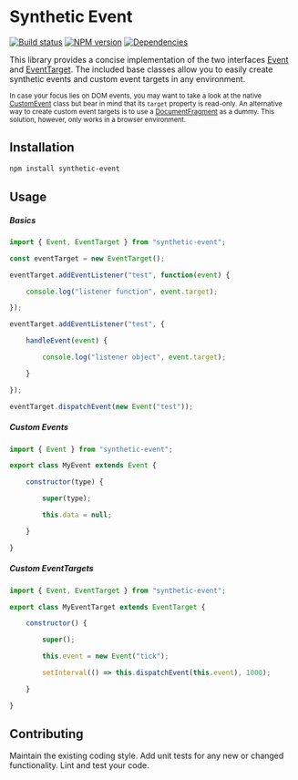 # Synthetic Event

[![Build status](https://travis-ci.org/vanruesc/synthetic-event.svg?branch=master)](https://travis-ci.org/vanruesc/synthetic-event)
[![NPM version](https://badge.fury.io/js/synthetic-event.svg)](http://badge.fury.io/js/synthetic-event)
[![Dependencies](https://david-dm.org/vanruesc/synthetic-event.svg?branch=master)](https://david-dm.org/vanruesc/synthetic-event)

This library provides a concise implementation of the two interfaces [Event](https://developer.mozilla.org/en-US/docs/Web/API/Event)
and [EventTarget](https://developer.mozilla.org/en-US/docs/Web/API/EventTarget). The included base classes allow you to easily create
synthetic events and custom event targets in any environment.

<small>In case your focus lies on DOM events, you may want to take a look at the native
[CustomEvent](https://developer.mozilla.org/en-US/docs/Web/API/CustomEvent) class but
bear in mind that its `target` property is read-only. An alternative way to create
custom event targets is to use a [DocumentFragment](https://developer.mozilla.org/en/docs/Web/API/Document/createDocumentFragment)
as a dummy. This solution, however, only works in a browser environment.</small>


## Installation

```sh
npm install synthetic-event
``` 


## Usage

##### Basics

```javascript
import { Event, EventTarget } from "synthetic-event";

const eventTarget = new EventTarget();

eventTarget.addEventListener("test", function(event) {

    console.log("listener function", event.target);

});

eventTarget.addEventListener("test", {

	handleEvent(event) {

    	console.log("listener object", event.target);

    }

});

eventTarget.dispatchEvent(new Event("test"));
```

##### Custom Events

```javascript
import { Event } from "synthetic-event";

export class MyEvent extends Event {

	constructor(type) {

		super(type);

		this.data = null;

	}

}
```

##### Custom EventTargets

```javascript
import { Event, EventTarget } from "synthetic-event";

export class MyEventTarget extends EventTarget {

	constructor() {

		super();

		this.event = new Event("tick");

		setInterval(() => this.dispatchEvent(this.event), 1000);

	}

}
```


## Contributing

Maintain the existing coding style. Add unit tests for any new or changed functionality. Lint and test your code.

